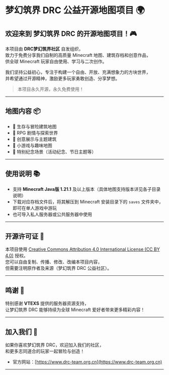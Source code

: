 # 梦幻筑界 DRC 公益开源地图项目 🌍

## 欢迎来到 梦幻筑界 DRC 的开源地图项目！🎮

本项目由 **DRC梦幻筑界社区** 自发组织，  
致力于免费分享我们自制的高质量 Minecraft 地图、建筑存档和创意作品，  
供全球 Minecraft 玩家自由使用、学习与二次创作。  

我们坚持公益初心，专注于构建一个自由、开放、充满想象力的方块世界，  
并希望通过开源精神，激励更多玩家勇敢创造、分享梦想。

> 本项目永久开源，永久免费使用！

---

## 地图内容 📦

- 🏰 生存与冒险建筑地图
- 📜 RPG 剧情与探索世界
- 🎨 创意展示与主题建筑
- 🎯 小游戏与趣味地图
- 🎉 特别纪念场景（活动纪念、节日主题等）

---

## 使用说明 📚

- 支持 **Minecraft Java版 1.21.1** 及以上版本（具体地图支持版本详见各子目录说明）
- 下载对应存档文件后，将其解压到 Minecraft 安装目录下的 `saves` 文件夹中，即可在单人游戏中游玩
- 也可导入私人服务器或公共服务器中使用

---

## 开源许可证 📜

本项目使用 [Creative Commons Attribution 4.0 International License (CC BY 4.0)](https://creativecommons.org/licenses/by/4.0/deed.zh) 授权。  
您可以自由复制、传播、修改、改编本项目内容，  
但需要注明原作者及来源（梦幻筑界 DRC 公益社区）。

---

## 鸣谢 🙏

特别感谢 **VTEXS** 提供的服务器资源支持，  
让梦幻筑界 DRC 能够持续为全球 Minecraft 爱好者带来更多精彩内容！

---

## 加入我们 🌟

如果你喜欢梦幻筑界 DRC，欢迎加入我们的社区，  
和更多志同道合的玩家一起冒险与创造！

- 官方网站：[https://www.drc-team.org.cn](https://www.drc-team.org.cn)

---
